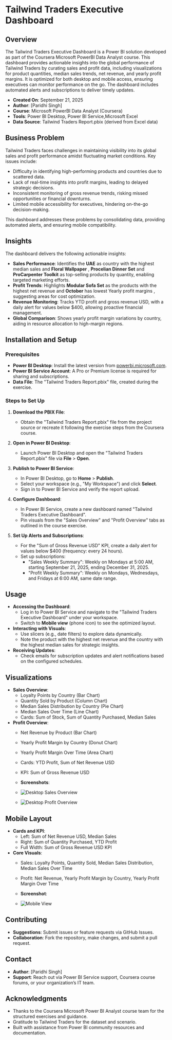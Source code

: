 # Tailwind Traders Executive Dashboard

## Overview
The Tailwind Traders Executive Dashboard is a Power BI solution developed as part of the Coursera Microsoft PowerBI Data Analyst course. This dashboard provides actionable insights into the global performance of Tailwind Traders by curating sales and profit data, including visualizations for product quantities, median sales trends, net revenue, and yearly profit margins. It is optimized for both desktop and mobile access, ensuring executives can monitor performance on the go. The dashboard includes automated alerts and subscriptions to deliver timely updates.

- **Created On**: September 21, 2025
- **Author**: [Paridhi Singh]
- **Course**: Microsoft PowerBI Data Analyst (Coursera)
- **Tools**: Power BI Desktop, Power BI Service,Microsoft Excel
- **Data Source**: Tailwind Traders Report.pbix (derived from Excel data)

## Business Problem
Tailwind Traders faces challenges in maintaining visibility into its global sales and profit performance amidst fluctuating market conditions. Key issues include:
- Difficulty in identifying high-performing products and countries due to scattered data.
- Lack of real-time insights into profit margins, leading to delayed strategic decisions.
- Inconsistent monitoring of gross revenue trends, risking missed opportunities or financial downturns.
- Limited mobile accessibility for executives, hindering on-the-go decision-making.

This dashboard addresses these problems by consolidating data, providing automated alerts, and ensuring mobile compatibility.

## Insights
The dashboard delivers the following actionable insights:
- **Sales Performance**: Identifies the **UAE**  as country with the highest median sales  and **Floral Wallpaper** , **Procelian Dinner Set** and **ProCarpenter Toolkit** as top-selling products by quantity, enabling targeted marketing efforts.
- **Profit Trends**: Highlights **Modular Sofa Set** as the products with the highest net revenue and **October** has lowest Yearly profit margins , suggesting areas for cost optimization.
- **Revenue Monitoring**: Tracks YTD profit and gross revenue USD, with a daily alert for values below $400, allowing proactive financial management.
- **Global Comparison**: Shows yearly profit margin variations by country, aiding in resource allocation to high-margin regions.


## Installation and Setup

### Prerequisites
- **Power BI Desktop**: Install the latest version from [powerbi.microsoft.com](https://powerbi.microsoft.com/desktop/).
- **Power BI Service Account**: A Pro or Premium license is required for sharing and subscriptions.
- **Data File**: The "Tailwind Traders Report.pbix" file, created during the exercise.

### Steps to Set Up
1. **Download the PBIX File**:
   - Obtain the "Tailwind Traders Report.pbix" file from the project source or recreate it following the exercise steps from the Coursera course.

2. **Open in Power BI Desktop**:
   - Launch Power BI Desktop and open the "Tailwind Traders Report.pbix" file via **File** > **Open**.

3. **Publish to Power BI Service**:
   - In Power BI Desktop, go to **Home** > **Publish**.
   - Select your workspace (e.g., "My Workspace") and click **Select**.
   - Sign in to Power BI Service and verify the report upload.

4. **Configure Dashboard**:
   - In Power BI Service, create a new dashboard named "Tailwind Traders Executive Dashboard".
   - Pin visuals from the "Sales Overview" and "Profit Overview" tabs as outlined in the course exercise.

5. **Set Up Alerts and Subscriptions**:
   - For the "Sum of Gross Revenue USD" KPI, create a daily alert for values below $400 (frequency: every 24 hours).
   - Set up subscriptions:
     - "Sales Weekly Summary": Weekly on Mondays at 5:00 AM, starting September 21, 2025, ending December 31, 2025.
     - "Profit Weekly Summary": Weekly on Mondays, Wednesdays, and Fridays at 6:00 AM, same date range.

## Usage
- **Accessing the Dashboard**:
  - Log in to Power BI Service and navigate to the "Tailwind Traders Executive Dashboard" under your workspace.
  - Switch to **Mobile view** (phone icon) to see the optimized layout.
- **Interacting with Visuals**:
  - Use slicers (e.g., date filters) to explore data dynamically.
  - Note the product with the highest net revenue and the country with the highest median sales for strategic insights.
- **Receiving Updates**:
  - Check emails for subscription updates and alert notifications based on the configured schedules.

## Visualizations
- **Sales Overview**:
  - Loyalty Points by Country (Bar Chart)
  - Quantity Sold by Product (Column Chart)
  - Median Sales Distribution by Country (Pie Chart)
  - Median Sales Over Time (Line Chart)
  - Cards: Sum of Stock, Sum of Quantity Purchased, Median Sales
- **Profit Overview**:
  - Net Revenue by Product (Bar Chart)
  - Yearly Profit Margin by Country (Donut Chart)
  - Yearly Profit Margin Over Time (Area Chart)
  - Cards: YTD Profit, Sum of Net Revenue USD
  - KPI: Sum of Gross Revenue USD


  - **Screenshots**:
  - ![Desktop Sales Overview]()
  - ![Desktop Profit Overview]()

## Mobile Layout
- **Cards and KPI**:
  - Left: Sum of Net Revenue USD, Median Sales
  - Right: Sum of Quantity Purchased, YTD Profit
  - Full Width: Sum of Gross Revenue USD KPI
- **Core Visuals**:
  - Sales: Loyalty Points, Quantity Sold, Median Sales Distribution, Median Sales Over Time
  - Profit: Net Revenue, Yearly Profit Margin by Country, Yearly Profit Margin Over Time


  - **Screenshot**:
  - ![Mobile View]()

## Contributing
- **Suggestions**: Submit issues or feature requests via GitHub Issues.
- **Collaboration**: Fork the repository, make changes, and submit a pull request.

## Contact
- **Author**: [Paridhi Singh]
- **Support**: Reach out via Power BI Service support, Coursera course forums, or your organization’s IT team.

## Acknowledgments
- Thanks to the Coursera Microsoft Power BI Analyst course team for the structured exercises and guidance.
- Gratitude to Tailwind Traders for the dataset and scenario.
- Built with assistance from Power BI community resources and documentation.